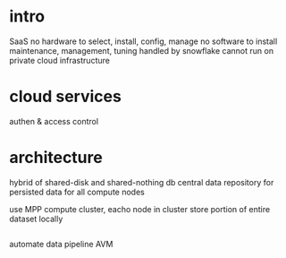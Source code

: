# intro
SaaS
no hardware to select, install, config, manage
no software to install
maintenance, management, tuning handled by snowflake
cannot run on private cloud infrastructure

# cloud services
authen & access control

# architecture
hybrid of shared-disk and shared-nothing db
central data repository for persisted data for all compute nodes

use MPP compute cluster, eacho node in cluster store portion of entire dataset locally

```

```


automate data pipeline
AVM























